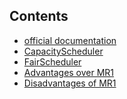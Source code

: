 ## Contents

- [official documentation](https://hadoop.apache.org/docs/r2.7.3/hadoop-yarn/hadoop-yarn-site/YARN.html)
- [CapacityScheduler](https://hadoop.apache.org/docs/r2.7.1/hadoop-yarn/hadoop-yarn-site/CapacityScheduler.html)
- [FairScheduler](https://hadoop.apache.org/docs/r2.7.1/hadoop-yarn/hadoop-yarn-site/FairScheduler.html)
- [Advantages over MR1]()
- [Disadvantages of MR1](https://github.com/grsrujan/docs/blob/master/ref/yarn/ref/disadvantages.md)
